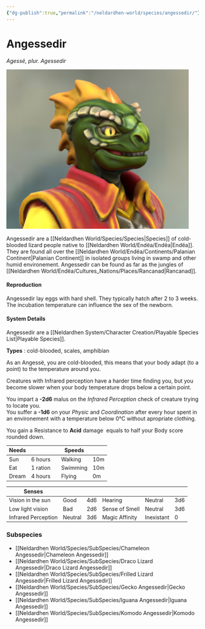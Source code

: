 ```yaml
---
{"dg-publish":true,"permalink":"/neldardhen-world/species/angessedir/"}
---
```


# Angessedir
*Agessë, plur. Agessedir*

  ![Wyr-closeup.png|100](/img/user/Images/Species/Wyr-closeup.png)
  
  Angessedir are a [[Neldardhen World/Species/Species\|Species]] of cold-blooded lizard people native to [[Neldardhen World/Endëa/Endëa\|Endëa]]. They are found all over the [[Neldardhen World/Endëa/Continents/Palanian Continent\|Palanian Continent]] in isolated groups living in swamp and other humid environement. Angessedir can be found as far as the jungles of [[Neldardhen World/Endëa/Cultures_Nations/Places/Rancanad\|Rancanad]].


#### Reproduction
Angessedir lay eggs with hard shell. They typically hatch after 2 to 3 weeks. The incubation temperature can influence the sex of the newborn.


#### System Details
Angessedir are a [[Neldardhen System/Character Creation/Playable Species List\|Playable Species]].

**Types** : cold-blooded, scales, amphibian

As an Angessë, you are cold-blooded, this means that your body adapt (to a point) to the temperature around you.

Creatures with Infrared perception have a harder time finding you, but you become slower when your body temperature drops below a certain point.

You impart a **-2d6** malus on the _Infrared Perception_ check of creature trying to locate you.  
You suffer a **-1d6** on your _Physic_ and _Coordination_ after every hour spent in an environement with a temperature below 0°C without apropriate clothing.

You gain a Resistance to **Acid** damage  equals to half your Body score rounded down.

| **Needs** |          |     | **Speeds** |     |
| --------- | -------- | --- | ---------- | --- |
| Sun       | 6 hours  |     | Walking    | 10m |
| Eat       | 1 ration |     | Swimming   | 10m |
| Dream     | 4 hours  |     | Flying     | 0m  |

| **Senses**          |         |     |                |            |     |
| ------------------- | ------- | --- | -------------- | ---------- | --- |
| Vision in the sun   | Good    | 4d6 | Hearing        | Neutral    | 3d6 |
| Low light vision    | Bad     | 2d6 | Sense of Smell | Neutral    | 3d6 |
| Infrared Perception | Neutral | 3d6 | Magic Affinity | Inexistant | 0   |
### Subspecies
- [[Neldardhen World/Species/SubSpecies/Chameleon Angessedir\|Chameleon Angessedir]]
- [[Neldardhen World/Species/SubSpecies/Draco Lizard Angessedir\|Draco Lizard Angessedir]]
- [[Neldardhen World/Species/SubSpecies/Frilled Lizard Angessedir\|Frilled Lizard Angessedir]]
- [[Neldardhen World/Species/SubSpecies/Gecko Angessedir\|Gecko Angessedir]]
- [[Neldardhen World/Species/SubSpecies/Iguana Angessedir\|Iguana Angessedir]]
- [[Neldardhen World/Species/SubSpecies/Komodo Angessedir\|Komodo Angessedir]]